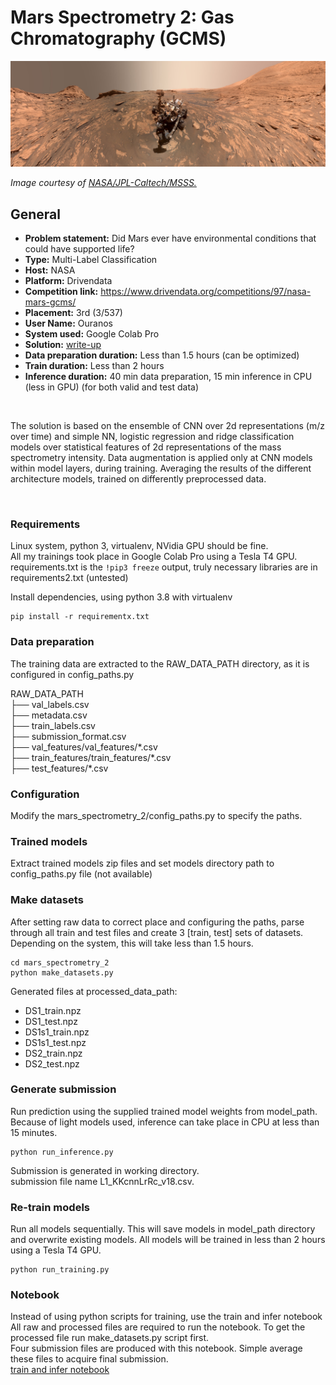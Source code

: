 # Mars Spectrometry 2: Gas Chromatography (GCMS)  

<img src="assets/nasa-mars-curiosity.jpg" alt="pipeline/nasa-mars-curiosity" />

*Image courtesy of
[NASA/JPL-Caltech/MSSS.](https://mars.nasa.gov/resources/26384/two-versions-of-a-curiosity-selfie-narrow-and-wide/)*

## General
* **Problem statement:** Did Mars ever have environmental conditions that could have supported life?  
* **Type:** Multi-Label Classification
* **Host:** NASA
* **Platform:** Drivendata
* **Competition link:** https://www.drivendata.org/competitions/97/nasa-mars-gcms/
* **Placement:** 3rd (3/537)  
* **User Name:** Ouranos  
* **System used:** Google Colab Pro  
* **Solution:** [write-up](./write_up_Ouranos.pdf)  
* **Data preparation duration:** Less than 1.5 hours (can be optimized)  
* **Train duration:** Less than 2 hours  
* **Inference duration:** 40 min data preparation, 15 min inference in CPU (less in
GPU) (for both valid and test data)  

<br />  

The solution is based on the ensemble of CNN over 2d representations (m/z over time) and simple NN, logistic regression and ridge classification models over statistical features of 2d representations of the mass spectrometry intensity. Data augmentation is applied only at CNN models within model layers, during training. Averaging the results of the different architecture models, trained on differently preprocessed data.  

<br />  

### Requirements  
Linux system, python 3, virtualenv, NVidia GPU should be fine.  
All my trainings took place in Google Colab Pro using a Tesla T4 GPU. 
requirements.txt is the ```!pip3 freeze``` output, truly necessary libraries are in requirements2.txt (untested)  

Install dependencies, using python 3.8 with virtualenv  
```shell
pip install -r requirementx.txt
```

### Data preparation  

The training data are extracted to the RAW_DATA_PATH directory, as it is configured in config_paths.py  

RAW_DATA_PATH  
├── val_labels.csv  
├── metadata.csv  
├── train_labels.csv  
├── submission_format.csv  
├── val_features/val_features/\*.csv  
├── train_features/train_features/\*.csv  
├── test_features/\*.csv  


### Configuration  
Modify the mars_spectrometry_2/config_paths.py to specify the paths.  


### Trained models  
Extract trained models zip files and set models directory path to config_paths.py file (not available)  


### Make datasets  
After setting raw data to correct place and configuring the paths, parse through
all train and test files and create 3 [train, test] sets of datasets. Depending 
on the system, this will take less than 1.5 hours.

```shell
cd mars_spectrometry_2
python make_datasets.py
```


Generated files at processed_data_path:  
* DS1_train.npz  
* DS1_test.npz  
* DS1s1_train.npz  
* DS1s1_test.npz  
* DS2_train.npz  
* DS2_test.npz  



### Generate submission  
Run prediction using the supplied trained model weights from model_path. Because
of light models used, inference can take place in CPU at less than 15 minutes.  

```shell
python run_inference.py  
```

Submission is generated in working directory.  
submission file name L1_KKcnnLrRc_v18.csv.   


### Re-train models

Run all models sequentially. This will save models in model_path directory and 
overwrite existing models. All models will be trained in less than 2 hours using
a Tesla T4 GPU.  

```shell
python run_training.py  
```


### Notebook  
Instead of using python scripts for training, use the train and infer notebook  
All raw and processed files are required to run the notebook. To get the processed file run make_datasets.py script first.  
Four submission files are produced with this notebook. Simple average these files to acquire final submission.  
[train and infer notebook](./Mars2_Final_train_and_predict.ipynb)   



